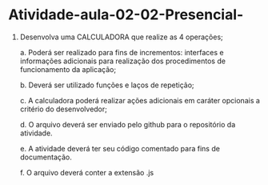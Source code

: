 # Atividade-aula-02-02-Presencial-

1. Desenvolva uma CALCULADORA que realize as 4 operações;

   a. Poderá ser realizado para fins de incrementos: interfaces e informações adicionais para realização dos procedimentos de funcionamento da aplicação;
   
   b. Deverá ser utilizado funções e laços de repetição;
   
   c. A calculadora poderá realizar ações adicionais em caráter opcionais a critério do desenvolvedor;
   
   d. O arquivo deverá ser enviado pelo github para o repositório da atividade.
   
   e. A atividade deverá ter seu código comentado para fins de documentação.
   
   f. O arquivo deverá conter a extensão .js
